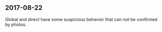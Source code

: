 
## 2017-08-22

[//]: # (Keywords: #suspicious_data)

Global and direct have some suspicious behavior that can not be confirmed by photos.

